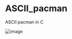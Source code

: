 # ASCII_pacman
ASCII pacman in C

![image](https://user-images.githubusercontent.com/26073885/228991330-0f09da57-07b7-49b8-8b18-3027279b01df.png)
